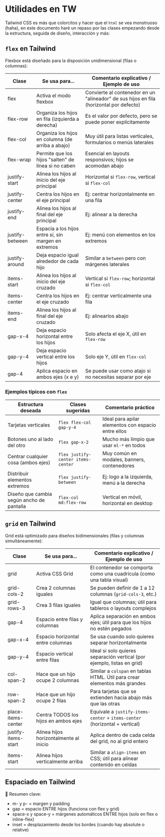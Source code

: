 # Utilidades en TW

Tailwind CSS es más que colorcitos y hacer que el `html` se vea monstruoso (haha), en este documento haré un repaso por las clases empezando desde la estructura, seguida de diseño, interacción y más:

## `flex` en Tailwind
Flexbox está diseñado para la disposición unidimensional (filas o columnas):

Clase              | Se usa para...                                       | Comentario explicativo / Ejemplo de uso
------------------ |------------------------------------------------------|-------------------------------------------------------------
flex               | Activa el modo flexbox                               | Convierte al contenedor en un "alineador" de sus hijos en fila (horizontal por defecto)
flex-row           | Organiza los hijos en fila (izquierda a derecha)     | Es el valor por defecto, pero se puede poner explícitamente
flex-col           | Organiza los hijos en columna (de arriba a abajo)    | Muy útil para listas verticales, formularios o menús laterales
flex-wrap          | Permite que los hijos "salten" de línea si no caben  | Esencial en layouts responsivos; hijos se acomodan abajo
justify-start      | Alinea los hijos al inicio del eje principal         | Horizontal si `flex-row`, vertical si `flex-col`
justify-center     | Centra los hijos en el eje principal                 | Ej: centrar horizontalmente en una fila
justify-end        | Alinea los hijos al final del eje principal          | Ej: alinear a la derecha
justify-between    | Espacia a los hijos entre sí, sin margen en extremos | Ej: menú con elementos en los extremos
justify-around     | Deja espacio igual alrededor de cada hijo            | Similar a `between` pero con márgenes laterales
items-start        | Alinea los hijos al inicio del eje cruzado           | Vertical si `flex-row`; horizontal si `flex-col`
items-center       | Centra los hijos en el eje cruzado                   | Ej: centrar verticalmente una fila
items-end          | Alinea los hijos al final del eje cruzado            | Ej: alinearlos abajo
gap-x-4            | Deja espacio horizontal entre los hijos              | Solo afecta el eje X, útil en `flex-row`
gap-y-4            | Deja espacio vertical entre los hijos                | Solo eje Y, útil en `flex-col`
gap-4              | Aplica espacio en ambos ejes (x e y)                 | Se puede usar como atajo si no necesitas separar por eje

### Ejemplos típicos con `flex`
| Estructura deseada                        | Clases sugeridas                   | Comentario práctico                                 |
| ----------------------------------------- | ---------------------------------- | --------------------------------------------------- |
| Tarjetas verticales                       | `flex flex-col gap-y-4`            | Ideal para apilar elementos con espacio entre ellos |
| Botones uno al lado del otro              | `flex gap-x-2`                     | Mucho más limpio que usar `ml-*` en todos           |
| Centrar cualquier cosa (ambos ejes)       | `flex justify-center items-center` | Muy común en modales, banners, contenedores         |
| Distribuir elementos extremos             | `flex justify-between`             | Ej: logo a la izquierda, menú a la derecha          |
| Diseño que cambia según ancho de pantalla | `flex-col md:flex-row`             | Vertical en móvil, horizontal en desktop            |

## `grid` en Tailwind
Grid está optimizado para diseños bidimensionales (filas y columnas simultáneamente):

Clase              | Se usa para...                               | Comentario explicativo / Ejemplo de uso
------------------ |--------------------------------------------- |----------------------------------------------------------
grid               | Activa CSS Grid                              | El contenedor se comporta como una cuadrícula (como una tabla visual)
grid-cols-2        | Crea 2 columnas iguales                      | Se pueden definir de 1 a 12 columnas (`grid-cols-3`, etc.)
grid-rows-3        | Crea 3 filas iguales                         | Igual que columnas; útil para tableros o layouts complejos
gap-4              | Espacio entre filas y columnas               | Aplica separación en ambos ejes; útil para que los hijos no estén pegados
gap-x-4            | Espacio horizontal entre columnas            | Se usa cuando solo quieres separar horizontalmente
gap-y-4            | Espacio vertical entre filas                 | Ideal si solo quieres separación vertical (por ejemplo, listas en grid)
col-span-2         | Hace que un hijo ocupe 2 columnas            | Similar a `colspan` en tablas HTML. Útil para crear elementos más grandes
row-span-2         | Hace que un hijo ocupe 2 filas               | Para tarjetas que se extienden hacia abajo más que las otras
place-items-center | Centra TODOS los hijos en ambos ejes        | Equivale a `justify-items-center` + `items-center` (horizontal + vertical)
justify-items-start| Alinea hijos horizontalmente al inicio      | Aplica dentro de cada celda del grid, no al grid entero
items-start        | Alinea hijos verticalmente arriba            | Similar a `align-items` en CSS; útil para alinear contenido en celdas

## Espaciado en Tailwind

🧠 Resumen clave:

* m- y p- = margen y padding
* gap = espacio ENTRE hijos (funciona con flex y grid)
* space-x y space-y = márgenes automáticos ENTRE hijos (solo en flex o inline-flex)
* inset = desplazamiento desde los bordes (cuando hay absolute o relative)
